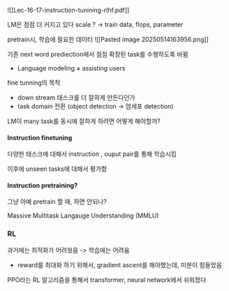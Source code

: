 ![[Lec-16-17-instruction-tunining-rlhf.pdf]]

LM은 점점 더 커지고 있다
scale ? -> train data, flops, parameter

pretrain시, 학습에 필요한 데이터
![[Pasted image 20250514163956.png]]


기존 next word prediection에서 점점 확장된 task를 수행하도록 바뀜
- Language modeling ≠ assisting users

fine tunning의 목적
- down stream 태스크를 더 잘하게 만든다던가
- task domain 전환 (object detection -> 암세포 detection)

LM이 many task를 동시에 잘하게 하려면 어떻게 해야할까?

#### Instruction finetuning
다양한 태스크에 대해서 instruction , ouput pair를 통해 학습시킴

이후에 unseen tasks에 대해서 평가함

#### Instruction pretraining?
그냥 아예 pretrain 할 때, 하면 안되나?

Massive Multitask Langauge Understanding (MMLU)



### RL
과거에는 최적화가 어려웠음 -> 학습에는 어려움

- reward를 최대화 하기 위해서, gradient ascent를 해야했는데, 미분이 힘들었음


PPO라는 RL 알고리즘을 통해서 transformer, neural network에서 쉬워졌다


